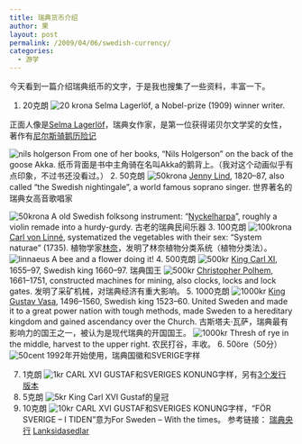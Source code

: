 ```yaml
---
title: 瑞典货币介绍
author: 果
layout: post
permalink: /2009/04/06/swedish-currency/
categories:
  - 游学
---
```

今天看到一篇介绍瑞典纸币的文字，于是我也搜集了一些资料，丰富一下。
1. 20克朗
![20 krona](http://lh4.ggpht.com/_8QVjn5bCEU4/Sdp6kDe9_PI/AAAAAAAAWQU/nSpxydlQXJI/s288/20a.jpg)
Selma Lagerlöf, a Nobel-prize (1909) winner writer.

正面人像是[Selma Lagerlöf](http://en.wikipedia.org/wiki/Selma_Lagerl%C3%B6f)，瑞典女作家，是第一位获得诺贝尔文学奖的女性，著作有[尼尔斯骑鹅历险记](http://en.wikipedia.org/wiki/The_Wonderful_Adventures_of_Nils)

![nils holgerson](http://lh4.ggpht.com/_8QVjn5bCEU4/Sdp6kbHcAYI/AAAAAAAAWQc/yZSbycoAH7M/s288/20b.jpg)
From one of her books, “Nils Holgerson” on the back of the goose Akka.
纸币背面是书中主角骑在名叫Akka的鹅背上。（我对这个动画似乎有点印象，不过书还没看过。）
2. 50克朗
![50krona](http://lh3.ggpht.com/_8QVjn5bCEU4/Sdp6kpyCHZI/AAAAAAAAWQk/94BLeydmu8I/s288/50a.jpg)
[Jenny Lind](http://en.wikipedia.org/wiki/Jenny_Lind), 1820–87, also called “the Swedish nightingale”, a world famous soprano singer.
世界著名的瑞典女高音歌唱家

![50krona](http://lh5.ggpht.com/_8QVjn5bCEU4/Sdp6k9YH2SI/AAAAAAAAWQs/3nRe2MOwLNM/s288/50b.jpg)
A old Swedish folksong instrument: “[Nyckelharpa](http://en.wikipedia.org/wiki/Nyckelharpa)”, roughly a violin remade into a hurdy-gurdy.
古老的瑞典民间乐器
3. 100克朗
![100krona](http://lh6.ggpht.com/_8QVjn5bCEU4/Sdp6lLlbbxI/AAAAAAAAWQ0/uJ9VcVGAhX4/s288/100a.jpg)
[Carl von Linné](http://en.wikipedia.org/wiki/Carolus_Linnaeus), systematized the vegetables with their sex: “System naturae” (1735).
植物学家[林奈](http://zh.wikipedia.org/wiki/%E5%8D%A1%E5%B0%94%C2%B7%E6%9E%97%E5%A5%88)，发明了林奈植物分类系统（植物分类法）。
![linnaeus](http://lh4.ggpht.com/_8QVjn5bCEU4/Sdp6lXZYZ0I/AAAAAAAAWQ8/owHAhFORjA8/s288/100b.jpg)
A bee and a flower doing it!
4. 500克朗
![500kr](http://lh3.ggpht.com/_8QVjn5bCEU4/Sdp6luXCt4I/AAAAAAAAWRE/3ehh_Wolegs/s288/500a.jpg)
[King Carl XI](http://en.wikipedia.org/wiki/Charles_XI_of_Sweden), 1655–97, Swedish king 1660–97. 瑞典国王
![500kr](http://lh3.ggpht.com/_8QVjn5bCEU4/Sdp6lzcJ4dI/AAAAAAAAWRM/hG0qYW32MEs/s288/500b.jpg)
[Christopher Polhem](http://en.wikipedia.org/wiki/Christopher_Polhem), 1661–1751, constructed machines for mining, also clocks, locks and lock gates. 发明了采矿机械，对瑞典经济有重大影响。
5. 1000克朗
![1000kr](http://lh5.ggpht.com/_8QVjn5bCEU4/Sdp6mCWeZUI/AAAAAAAAWRU/PK-jAdsMGuE/s288/1000a.jpg)
[King Gustav Vasa](http://en.wikipedia.org/wiki/Gustav_I_of_Sweden), 1496–1560, Swedish king 1523–60. United Sweden and made it to a great power nation with tough methods, made Sweden to a hereditary kingdom and gained ascendancy over the Church.
古斯塔夫·瓦萨，瑞典最有影响力的国王之一，被认为是现代瑞典的开国国王。
![1000kr](http://lh6.ggpht.com/_8QVjn5bCEU4/Sdp6mZuKDfI/AAAAAAAAWRc/fqq3zLKgEoo/s288/1000b.jpg)
Thresh of rye in the middle, harvest to the upper right. 农民打谷，丰收。
6. 50öre（50分）
![50cent](http://lh6.ggpht.com/_8QVjn5bCEU4/SdqD3x10ooI/AAAAAAAAWSU/lnCWr2qLFqc/s144/c50ore.jpg)
1992年开始使用，瑞典国徽和SVERIGE字样

7. 1克朗
![1kr](http://lh5.ggpht.com/_8QVjn5bCEU4/SdqEhxNPp9I/AAAAAAAAWSw/Y0PNZXJyKq0/s144/c1_2.jpg)
CARL XVI GUSTAF和SVERIGES KONUNG字样，另有[3个发行版本](http://www.riksbank.com/templates/Page.aspx?id=10593)
8. 5克朗
![5kr](http://lh6.ggpht.com/_8QVjn5bCEU4/SdqFMtppCII/AAAAAAAAWTM/rvYTUBEcl9M/s144/c5.jpg)
King Carl XVI Gustaf的皇冠
9. 10克朗
![10kr](http://lh5.ggpht.com/_8QVjn5bCEU4/SdqFrSGNzlI/AAAAAAAAWTo/_TYATmhRj1I/s144/c10.jpg)
CARL XVI GUSTAF和SVERIGES KONUNG字样，“FÖR SVERIGE &#8211; I TIDEN”意为For Sweden &#8211; With the times。
参考链接：
[瑞典央行](http://www.riksbank.com/)
[Lanksidasedlar](http://www.illustrata.com/pages/lanksidasedlar.html)
